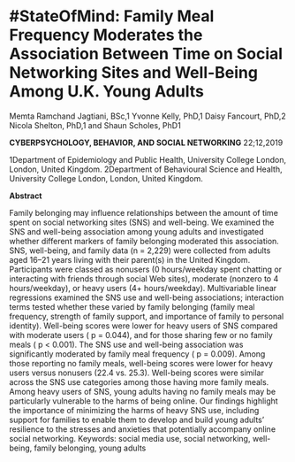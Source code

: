 # #StateOfMind: Family Meal Frequency Moderates the Association Between Time on Social Networking Sites and Well-Being Among U.K. Young Adults

Memta Ramchand Jagtiani, BSc,1 Yvonne Kelly, PhD,1 Daisy Fancourt, PhD,2
Nicola Shelton, PhD,1 and Shaun Scholes, PhD1

**CYBERPSYCHOLOGY, BEHAVIOR, AND SOCIAL NETWORKING** 22;12,2019

1Department of Epidemiology and Public Health, University College London, London, United Kingdom.
2Department of Behavioural Science and Health, University College London, London, United Kingdom.


**Abstract**

Family belonging may influence relationships between the amount of time spent on social networking sites
(SNS) and well-being. We examined the SNS and well-being association among young adults and investigated
whether different markers of family belonging moderated this association. SNS, well-being, and family data
(n = 2,229) were collected from adults aged 16–21 years living with their parent(s) in the United Kingdom.
Participants were classed as nonusers (0 hours/weekday spent chatting or interacting with friends through social
Web sites), moderate (nonzero to 4 hours/weekday), or heavy users (4+ hours/weekday). Multivariable linear
regressions examined the SNS use and well-being associations; interaction terms tested whether these varied by
family belonging (family meal frequency, strength of family support, and importance of family to personal
identity). Well-being scores were lower for heavy users of SNS compared with moderate users ( p = 0.044), and
for those sharing few or no family meals ( p < 0.001). The SNS use and well-being association was significantly
moderated by family meal frequency ( p = 0.009). Among those reporting no family meals, well-being scores
were lower for heavy users versus nonusers (22.4 vs. 25.3). Well-being scores were similar across the SNS use
categories among those having more family meals. Among heavy users of SNS, young adults having no family
meals may be particularly vulnerable to the harms of being online. Our findings highlight the importance of
minimizing the harms of heavy SNS use, including support for families to enable them to develop and build
young adults’ resilience to the stresses and anxieties that potentially accompany online social networking.
Keywords: social media use, social networking, well-being, family belonging, young adults

